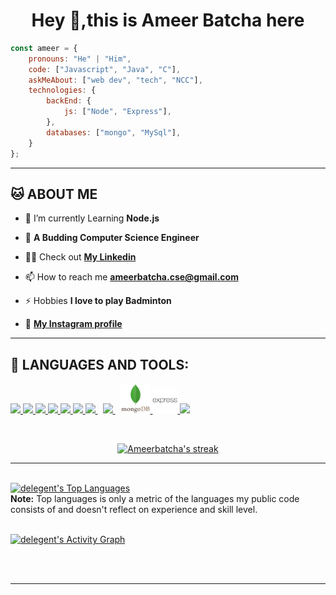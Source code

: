 <h1 align="center">Hey 👋,this is Ameer Batcha here</h1>

```javascript
const ameer = {
    pronouns: "He" | "Him",
    code: ["Javascript", "Java", "C"],
    askMeAbout: ["web dev", "tech", "NCC"],
    technologies: {
        backEnd: {
            js: ["Node", "Express"],
        },
        databases: ["mongo", "MySql"],
    }
};
```
*** 

## 🐱 ABOUT ME

- 🔭 I’m currently Learning **Node.js**

- 🌱 **A Budding Computer Science Engineer** 

- 👨‍💻 Check out **[My Linkedin](https://www.linkedin.com/in/ameer-batcha-s-9b5989215/)**

- 📫 How to reach me **ameerbatcha.cse@gmail.com**

- ⚡ Hobbies **I love to play Badminton**

- 👨‍ **[My Instagram profile](https://www.instagram.com/syed_ameer_batcha/?next=%2F)**


***

## 🚀 LANGUAGES AND TOOLS:

<p align="left"> 
    <a href="https://www.java.com" target="_blank"> <img src="https://img.icons8.com/color/48/000000/java-coffee-cup-logo.png"/> </a>
    <a href="https://reactjs.org/" target="_blank"> <img src="https://img.icons8.com/color/48/000000/react-native.png"/> </a>
    <a href="https://developer.mozilla.org/en-US/docs/Web/JavaScript" target="_blank"> <img src="https://img.icons8.com/color/48/000000/javascript.png"/> </a> 
    <a href="https://www.w3.org/html/" target="_blank"> <img src="https://img.icons8.com/color/48/000000/html-5.png"/> </a> 
    <a href="https://www.w3schools.com/css/" target="_blank"> <img src="https://img.icons8.com/color/48/000000/css3.png"/> </a> 
    <a href="https://getbootstrap.com" target="_blank"> <img src="https://img.icons8.com/color/48/000000/bootstrap.png"/> </a> 
    <a style="padding-right:8px;" href="https://nodejs.org" target="_blank"> <img src="https://img.icons8.com/color/48/000000/nodejs.png"/> </a> 
    <a style="padding-right:8px;" href="https://www.mysql.com/" target="_blank"> <img src="https://img.icons8.com/fluent/50/000000/mysql-logo.png"/> </a>
    <a href="https://www.mongodb.com/" target="_blank"> <img src="https://raw.githubusercontent.com/devicons/devicon/master/icons/mongodb/mongodb-original-wordmark.svg"    alt="mongodb" width="48" height="48"/> </a> 
   <a href="https://expressjs.com" target="_blank"> <img src="https://raw.githubusercontent.com/devicons/devicon/master/icons/express/express-original-wordmark.svg"  alt="express" width="40" height="40"/> </a>  
    <a href="https://git-scm.com/" target="_blank"> <img src="https://img.icons8.com/color/48/000000/git.png"/> </a> 
 
   
</p>

<!-- [![React Badge](https://img.shields.io/badge/-React-61DBFB?style=for-the-badge&labelColor=black&logo=react&logoColor=61DBFB)](#)  [![Javascript Badge](https://img.shields.io/badge/-Javascript-F0DB4F?style=for-the-badge&labelColor=black&logo=javascript&logoColor=F0DB4F)](#) [![Typescript Badge](https://img.shields.io/badge/-Typescript-007acc?style=for-the-badge&labelColor=black&logo=typescript&logoColor=007acc)](#) [![Nodejs Badge](https://img.shields.io/badge/-Nodejs-3C873A?style=for-the-badge&labelColor=black&logo=node.js&logoColor=3C873A)](#) [![GraphQL Badge](https://img.shields.io/badge/-GraphQl-e535ab?style=for-the-badge&labelColor=black&logo=node.js&logoColor=e535ab)](#) -->
<br/>

<p align="center">
    <a href="https://github.com/Ameerbatcha/github-readme-streak-stats">
        <img title="🔥 Get streak stats for your profile at git.io/streak-stats" alt="Ameerbatcha's streak" src="https://github-readme-streak-stats.herokuapp.com/?user=Ameerbatcha&theme=black-ice&hide_border=true&stroke=0000&background=060A0CD0"/>
    </a>
</p>
 
***

  <br/>
  <a href="https://github.com/Ameerbatcha/github-readme-stats"><img alt="delegent's Top Languages" src="https://github-readme-stats.vercel.app/api/top-langs/?username=Ameerbatcha&langs_count=8&count_private=true&layout=compact&theme=react&hide_border=true&bg_color=0D1117" /></a>
  <br/>
  <b>Note:</b> Top languages is only a metric of the languages my public code consists of and doesn't reflect on experience and skill level.


<br/>
<br/>

<a href="https://github.com//github-readme-activity-graph"><img alt="delegent's Activity Graph" src="https://activity-graph.herokuapp.com/graph?username=Ameerbatcha&bg_color=0D1117&color=5BCDEC&line=5BCDEC&point=FFFFFF&hide_border=true" /></a>

<br/>
<br/>

***


